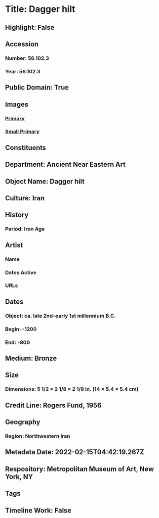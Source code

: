 # Title: Dagger hilt
## Highlight: False
## Accession
### Number: 56.102.3
### Year: 56.102.3
## Public Domain: True
## Images
### [Primary](https://images.metmuseum.org/CRDImages/an/original/ME56_102_3.jpg)
### [Small Primary](https://images.metmuseum.org/CRDImages/an/web-large/ME56_102_3.jpg)
## Constituents
## Department: Ancient Near Eastern Art
## Object Name: Dagger hilt
## Culture: Iran
## History
### Period: Iron Age
## Artist
### Name
### Dates Active
### URLs
## Dates
### Object: ca. late 2nd–early 1st millennium B.C.
### Begin: -1200
### End: -800
## Medium: Bronze
## Size
### Dimensions: 5 1/2 × 2 1/8 × 2 1/8 in. (14 × 5.4 × 5.4 cm)
## Credit Line: Rogers Fund, 1956
## Geography
### Region: Northwestern Iran
## Metadata Date: 2022-02-15T04:42:19.267Z
## Respository: Metropolitan Museum of Art, New York, NY
## Tags
## Timeline Work: False